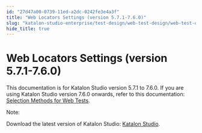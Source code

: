 ```yaml
---
id: "27d47a00-0739-11ed-a2dc-0242fe3e4a3f"
title: "Web Locators Settings (version 5.7.1-7.6.0)"
slug: "katalon-studio-enterprise/test-design/web-test-design/web-test-objects/web-locators-settings-version-5.7.1-7.6.0"
hide_title: true
---
```


# <a id="id" class="anchor_top_offset"/><a id="ariaid-title1" class="anchor_top_offset"/>Web Locators Settings (version 5.7.1-7.6.0)

<p xmlns="http://www.w3.org/1999/xhtml" className="p">This documentation is for Katalon Studio version 5.7.1 to 7.6.0. If you are using Katalon Studio version 7.6.0 onwards, refer to this documentation: <a className="xref" href="/docs/katalon-studio-enterprise/test-design/web-test-design/web-test-objects/selection-methods-for-web-tests">Selection Methods for Web Tests</a>.</p> 
<div xmlns="http://www.w3.org/1999/xhtml" className="note note note_note"><span className="note__title">Note:</span> 
  <p className="p">Download the latest version of Katalon Studio: <a className="xref j-external-link" href="https://www.katalon.com/download" target="_blank">Katalon Studio</a>.</p>
</div>
